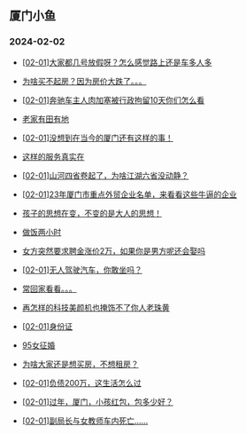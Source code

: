 ## 厦门小鱼 
### 2024-02-02

+ [[02-01]大家都几号放假呀？怎么感觉路上还是车多人多](http://bbs.xmfish.com/read-htm-tid-18143036.html)

+ [为啥买不起房？因为房价大跌了。。。](http://bbs.xmfish.com/read-htm-tid-18143068.html)

+ [[02-01]奔驰车主人肉加塞被行政拘留10天你们怎么看](http://bbs.xmfish.com/read-htm-tid-18143049.html)

+ [老家有田有地](http://bbs.xmfish.com/read-htm-tid-18143066.html)

+ [[02-01]没想到在当今的厦门还有这样的事！](http://bbs.xmfish.com/read-htm-tid-18143121.html)

+ [这样的服务真实在](http://bbs.xmfish.com/read-htm-tid-18143075.html)

+ [[02-01]山河四省卷起了，为啥江湖六省没动静？](http://bbs.xmfish.com/read-htm-tid-18143107.html)

+ [[02-01]23年厦门市重点外贸企业名单，来看看这些牛逼的企业](http://bbs.xmfish.com/read-htm-tid-18143155.html)

+ [孩子的思想在变，不变的是大人的思想！](http://bbs.xmfish.com/read-htm-tid-18142978.html)

+ [做饭两小时](http://bbs.xmfish.com/read-htm-tid-18143128.html)

+ [女方突然要求聘金涨价2万，如果你是男方呢还会娶吗](http://bbs.xmfish.com/read-htm-tid-18143080.html)

+ [[02-01]无人驾驶汽车，你敢坐吗？](http://bbs.xmfish.com/read-htm-tid-18143070.html)

+ [常回家看看。。。](http://bbs.xmfish.com/read-htm-tid-18143169.html)

+ [再怎样的科技美颜机也掩饰不了你人老珠黄](http://bbs.xmfish.com/read-htm-tid-18143198.html)

+ [[02-01]身份证](http://bbs.xmfish.com/read-htm-tid-18143059.html)

+ [95女征婚](http://bbs.xmfish.com/read-htm-tid-18143099.html)

+ [为啥大家还是想买房，不想租房？](http://bbs.xmfish.com/read-htm-tid-18143269.html)

+ [[02-01]负债200万，这生活怎么过](http://bbs.xmfish.com/read-htm-tid-18143292.html)

+ [[02-01]过年，厦门，小孩红包，包多少好？](http://bbs.xmfish.com/read-htm-tid-18143165.html)

+ [[02-01]副局长与女教师车内死亡……](http://bbs.xmfish.com/read-htm-tid-18143227.html)

